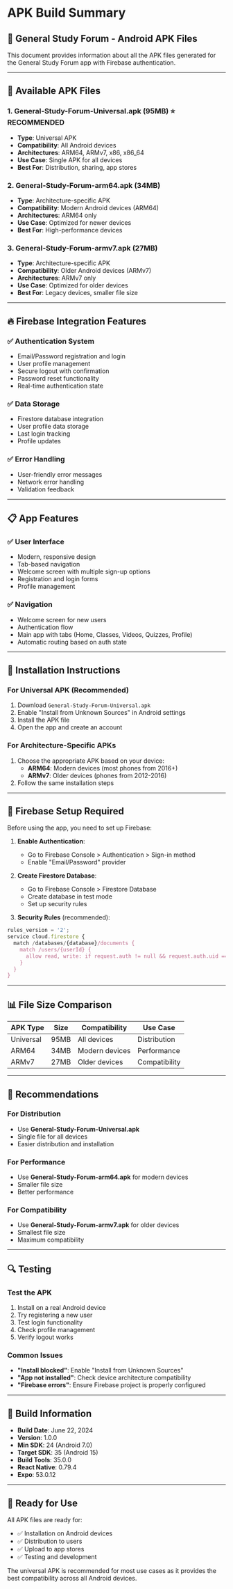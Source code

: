 # APK Build Summary

## 📱 **General Study Forum - Android APK Files**

This document provides information about all the APK files generated for the General Study Forum app with Firebase authentication.

---

## 🎯 **Available APK Files**

### 1. **General-Study-Forum-Universal.apk** (95MB) ⭐ **RECOMMENDED**
- **Type**: Universal APK
- **Compatibility**: All Android devices
- **Architectures**: ARM64, ARMv7, x86, x86_64
- **Use Case**: Single APK for all devices
- **Best For**: Distribution, sharing, app stores

### 2. **General-Study-Forum-arm64.apk** (34MB)
- **Type**: Architecture-specific APK
- **Compatibility**: Modern Android devices (ARM64)
- **Architectures**: ARM64 only
- **Use Case**: Optimized for newer devices
- **Best For**: High-performance devices

### 3. **General-Study-Forum-armv7.apk** (27MB)
- **Type**: Architecture-specific APK
- **Compatibility**: Older Android devices (ARMv7)
- **Architectures**: ARMv7 only
- **Use Case**: Optimized for older devices
- **Best For**: Legacy devices, smaller file size

---

## 🔥 **Firebase Integration Features**

### ✅ **Authentication System**
- Email/Password registration and login
- User profile management
- Secure logout with confirmation
- Password reset functionality
- Real-time authentication state

### ✅ **Data Storage**
- Firestore database integration
- User profile data storage
- Last login tracking
- Profile updates

### ✅ **Error Handling**
- User-friendly error messages
- Network error handling
- Validation feedback

---

## 📋 **App Features**

### ✅ **User Interface**
- Modern, responsive design
- Tab-based navigation
- Welcome screen with multiple sign-up options
- Registration and login forms
- Profile management

### ✅ **Navigation**
- Welcome screen for new users
- Authentication flow
- Main app with tabs (Home, Classes, Videos, Quizzes, Profile)
- Automatic routing based on auth state

---

## 🚀 **Installation Instructions**

### **For Universal APK (Recommended)**
1. Download `General-Study-Forum-Universal.apk`
2. Enable "Install from Unknown Sources" in Android settings
3. Install the APK file
4. Open the app and create an account

### **For Architecture-Specific APKs**
1. Choose the appropriate APK based on your device:
   - **ARM64**: Modern devices (most phones from 2016+)
   - **ARMv7**: Older devices (phones from 2012-2016)
2. Follow the same installation steps

---

## 🔧 **Firebase Setup Required**

Before using the app, you need to set up Firebase:

1. **Enable Authentication**:
   - Go to Firebase Console > Authentication > Sign-in method
   - Enable "Email/Password" provider

2. **Create Firestore Database**:
   - Go to Firebase Console > Firestore Database
   - Create database in test mode
   - Set up security rules

3. **Security Rules** (recommended):
```javascript
rules_version = '2';
service cloud.firestore {
  match /databases/{database}/documents {
    match /users/{userId} {
      allow read, write: if request.auth != null && request.auth.uid == userId;
    }
  }
}
```

---

## 📊 **File Size Comparison**

| APK Type | Size | Compatibility | Use Case |
|----------|------|---------------|----------|
| Universal | 95MB | All devices | Distribution |
| ARM64 | 34MB | Modern devices | Performance |
| ARMv7 | 27MB | Older devices | Compatibility |

---

## 🎯 **Recommendations**

### **For Distribution**
- Use **General-Study-Forum-Universal.apk**
- Single file for all devices
- Easier distribution and installation

### **For Performance**
- Use **General-Study-Forum-arm64.apk** for modern devices
- Smaller file size
- Better performance

### **For Compatibility**
- Use **General-Study-Forum-armv7.apk** for older devices
- Smallest file size
- Maximum compatibility

---

## 🔍 **Testing**

### **Test the APK**
1. Install on a real Android device
2. Try registering a new user
3. Test login functionality
4. Check profile management
5. Verify logout works

### **Common Issues**
- **"Install blocked"**: Enable "Install from Unknown Sources"
- **"App not installed"**: Check device architecture compatibility
- **"Firebase errors"**: Ensure Firebase project is properly configured

---

## 📝 **Build Information**

- **Build Date**: June 22, 2024
- **Version**: 1.0.0
- **Min SDK**: 24 (Android 7.0)
- **Target SDK**: 35 (Android 15)
- **Build Tools**: 35.0.0
- **React Native**: 0.79.4
- **Expo**: 53.0.12

---

## 🎉 **Ready for Use**

All APK files are ready for:
- ✅ Installation on Android devices
- ✅ Distribution to users
- ✅ Upload to app stores
- ✅ Testing and development

The universal APK is recommended for most use cases as it provides the best compatibility across all Android devices. 